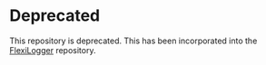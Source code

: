 # Deprecated

This repository is deprecated. This has been incorporated into the [FlexiLogger]([FlexiLogger](https://github.com/projectdelta6/FlexiLogger)) repository.